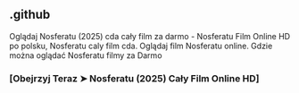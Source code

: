 ## .github

Oglądaj Nosferatu (2025) cda cały film za darmo - Nosferatu Film Online HD po polsku, Nosferatu caly film cda. Oglądaj film Nosferatu online. Gdzie można oglądać Nosferatu filmy za Darmo

### [Obejrzyj Teraz ➤ Nosferatu (2025) Cały Film Online HD]
